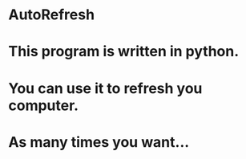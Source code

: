 # AutoRefresh
# This program is written in python.
# You can use it to refresh you computer.
# As many times you want...
